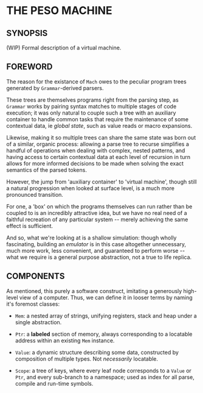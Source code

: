 # THE PESO MACHINE

## SYNOPSIS

(WIP) Formal description of a virtual machine.

## FOREWORD

The reason for the existance of `Mach` owes to the peculiar program trees generated by `Grammar`-derived parsers.

These trees are themselves programs right from the parsing step, as `Grammar` works by pairing syntax matches to multiple stages of code execution; it was only natural to couple such a tree with an auxiliary container to handle common tasks that require the maintenance of some contextual data, ie *global state*, such as value reads or macro expansions.

Likewise, making it so multiple trees can share the same state was born out of a similar, organic process: allowing a parse tree to recurse simplifies a handful of operations when dealing with complex, nested patterns, and having access to certain contextual data at each level of recursion in turn allows for more informed decisions to be made when solving the exact semantics of the parsed tokens.

However, the jump from 'auxiliary container' to 'virtual machine', though still a natural progression when looked at surface level, is a much more pronounced transition.

For one, a 'box' on which the programs themselves can run rather than be coupled to is an incredibly attractive idea, but we have no real need of a faithful recreation of any particular system -- merely achieving the same effect is sufficient.

And so, what we're looking at is a shallow simulation: though wholly fascinating, building an *emulator* is in this case altogether unnecessary, much more work, less convenient, and guaranteed to perform worse -- what we require is a general purpose abstraction, not a true to life replica.

## COMPONENTS

As mentioned, this purely a software construct, imitating a generously high-level view of a computer. Thus, we can define it in looser terms by naming it's foremost classes:

* `Mem`: a nested array of strings, unifying registers, stack and heap under a single abstraction.

* `Ptr`: a __labeled__ section of memory, always corresponding to a locatable address within an existing `Mem` instance.

* `Value`: a dynamic structure describing some data, constructed by composition of multiple types. Not *necessarily* locatable.

* `Scope`: a tree of keys, where every leaf node corresponds to a `Value` or `Ptr`, and every sub-branch to a namespace; used as index for all parse, compile and run-time symbols.
